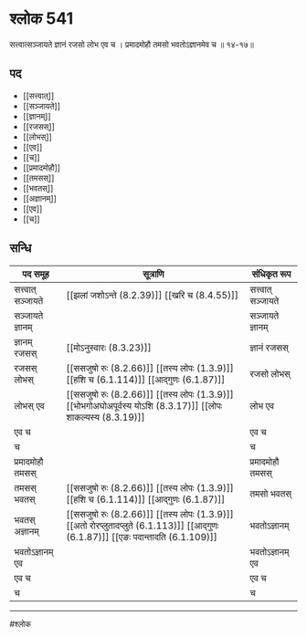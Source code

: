 # श्लोक 541

सत्त्वात्सञ्जायते ज्ञानं रजसो लोभ एव च ।
प्रमादमोहौ तमसो भवतोऽज्ञानमेव च ॥ १४-१७॥


## पद 

- [[सत्त्वात्]]
- [[सञ्जायते]]
- [[ज्ञानम्]]
- [[रजसस्]]
- [[लोभस्]]
- [[एव]]
- [[च]]
- [[प्रमादमोहौ]]
- [[तमसस्]]
- [[भवतस्]]
- [[अज्ञानम्]]
- [[एव]]
- [[च]]

## सन्धि

| पद समूह | सूत्राणि | संधिकृत रूप |
| ----- | ----- | ----- |
| सत्त्वात् सञ्जायते |  [[झलां जशोऽन्ते (8.2.39)]] [[खरि च (8.4.55)]] | सत्त्वात् सञ्जायते |
| सञ्जायते ज्ञानम् |  | सञ्जायते ज्ञानम् |
| ज्ञानम् रजसस् |  [[मोऽनुस्वारः (8.3.23)]] | ज्ञानं रजसस् |
| रजसस् लोभस् |  [[ससजुषो रुः (8.2.66)]] [[तस्य लोपः (1.3.9)]] [[हशि च (6.1.114)]] [[आद्गुणः (6.1.87)]] | रजसो लोभस् |
| लोभस् एव |  [[ससजुषो रुः (8.2.66)]] [[तस्य लोपः (1.3.9)]] [[भोभगोअघोअपूर्वस्य योऽशि (8.3.17)]] [[लोपः शाकल्यस्य (8.3.19)]] | लोभ एव |
| एव च |  | एव च |
| च |  | च |
| प्रमादमोहौ तमसस् |  | प्रमादमोहौ तमसस् |
| तमसस् भवतस् |  [[ससजुषो रुः (8.2.66)]] [[तस्य लोपः (1.3.9)]] [[हशि च (6.1.114)]] [[आद्गुणः (6.1.87)]] | तमसो भवतस् |
| भवतस् अज्ञानम् |  [[ससजुषो रुः (8.2.66)]] [[तस्य लोपः (1.3.9)]] [[अतो रोरप्लुतादप्लुते (6.1.113)]] [[आद्गुणः (6.1.87)]] [[एङः पदान्तादति (6.1.109)]] | भवतोऽज्ञानम् |
| भवतोऽज्ञानम् एव |  | भवतोऽज्ञानम् एव |
| एव च |  | एव च |
| च |  | च |


---

#श्लोक